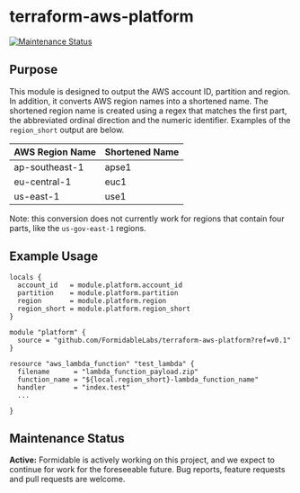 # terraform-aws-platform

[![Maintenance Status][maintenance-image]](#maintenance-status)

## Purpose

This module is designed to output the AWS account ID, partition and region. In addition, it converts AWS region names into a shortened name. The shortened region name is created using a regex that matches the first part, the abbreviated ordinal direction and the numeric identifier. Examples of the `region_short` output are below.

| AWS Region Name | Shortened Name |
| --------------- | -------------- |
| ap-southeast-1  | apse1          |
| eu-central-1    | euc1           |
| us-east-1       | use1           |

Note: this conversion does not currently work for regions that contain four parts, like the `us-gov-east-1` regions.

## Example Usage

```
locals {
  account_id   = module.platform.account_id
  partition    = module.platform.partition
  region       = module.platform.region
  region_short = module.platform.region_short
}

module "platform" {
  source = "github.com/FormidableLabs/terraform-aws-platform?ref=v0.1"
}

resource "aws_lambda_function" "test_lambda" {
  filename      = "lambda_function_payload.zip"
  function_name = "${local.region_short}-lambda_function_name"
  handler       = "index.test"
  ...

}

```

[maintenance-image]: https://img.shields.io/badge/maintenance-active-green.svg?color=brightgreen&style=flat

## Maintenance Status

**Active:** Formidable is actively working on this project, and we expect to continue for work for the foreseeable future. Bug reports, feature requests and pull requests are welcome.
